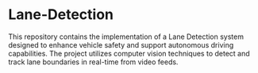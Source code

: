 # Lane-Detection
This repository contains the implementation of a Lane Detection system designed to enhance vehicle safety and support autonomous driving capabilities. The project utilizes computer vision techniques to detect and track lane boundaries in real-time from video feeds.
